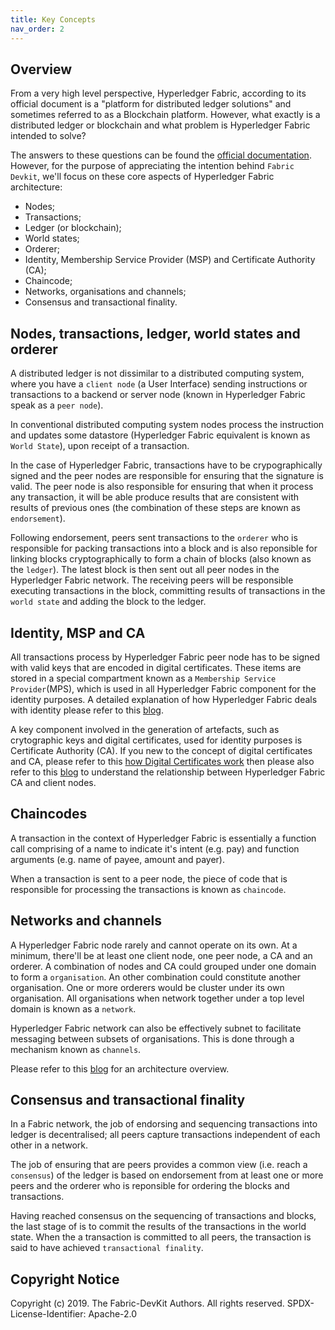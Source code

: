 ```yaml
---
title: Key Concepts
nav_order: 2
---
```


## Overview

From a very high level perspective, Hyperledger Fabric, according to its official document is a "platform for distributed ledger solutions" and sometimes referred to as a Blockchain platform. However, what exactly is a distributed ledger or blockchain and what problem is Hyperledger Fabric intended to solve?

The answers to these questions can be found the [official documentation](https://hyperledger-fabric.readthedocs.io/en/release-1.4/blockchain.html). However, for the purpose of appreciating the intention behind `Fabric Devkit`, we'll focus on these core aspects of Hyperledger Fabric architecture:

* Nodes;
* Transactions;
* Ledger (or blockchain);
* World states;
* Orderer;
* Identity, Membership Service Provider (MSP) and Certificate Authority (CA);
* Chaincode;
* Networks, organisations and channels;
* Consensus and transactional finality.

## Nodes, transactions, ledger, world states and orderer

A distributed ledger is not dissimilar to a distributed computing system, where you have a `client node` (a User Interface) sending instructions or transactions to a backend or server node (known in Hyperledger Fabric speak as a `peer node`).

In conventional distributed computing system nodes process the instruction and updates some datastore (Hyperledger Fabric equivalent is known as `World State`), upon receipt of a transaction.

In the case of Hyperledger Fabric, transactions have to be crypographically signed and the peer nodes are responsible for ensuring that the signature is valid. The peer node is also responsible for ensuring that when it process any transaction, it will be able produce results that are consistent with results of previous ones (the combination of these steps are known as `endorsement`).

Following endorsement, peers sent transactions to the `orderer` who is responsible for packing transactions into a block and is also reponsible for linking blocks cryptographically to form a chain of blocks (also known as the `ledger`). The latest block is then sent out all peer nodes in the Hyperledger Fabric network. The receiving peers will be responsible executing transactions in the block, committing results of transactions in the `world state` and adding the block to the ledger.

## Identity, MSP and CA

All transactions process by Hyperledger Fabric peer node has to be signed with valid keys that are encoded in digital certificates. These items are stored in a special compartment known as a `Membership Service Provider`(MPS), which is used in all Hyperledger Fabric component for the identity purposes. A detailed explanation of how Hyperledger Fabric deals with identity please refer to this [blog](https://medium.com/@kctheservant/identity-in-hyperledger-fabric-94d06439816e).

A key component involved in the generation of artefacts, such as crytographic keys and digital certificates, used for identity purposes is Certificate Authority (CA). If you new to the concept of digital certificates and CA, please refer to this [how Digital Certificates work](https://www.youtube.com/watch?v=heacxYUnFHA) then please also refer to this [blog](https://medium.com/@kctheservant/exploring-fabric-ca-registration-and-enrollment-1b9f4a1b3ace) to understand the relationship between Hyperledger Fabric CA and client nodes.

## Chaincodes

A transaction in the context of Hyperledger Fabric is essentially a function call comprising of a name to indicate it's intent (e.g. pay) and function arguments (e.g. name of payee, amount and payer).

When a transaction is sent to a peer node, the piece of code that is responsible for processing the transactions is known as `chaincode`.

## Networks and channels

A Hyperledger Fabric node rarely and cannot operate on its own. At a minimum, there'll be at least one client node, one peer node, a CA and an orderer. A combination of nodes and CA could grouped under one domain to form a `organisation`. An other combination could constitute another organisation. One or more orderers would be cluster under its own organisation. All organisations when network together under a top level domain is known as a `network`.

Hyperledger Fabric network can also be effectively subnet to facilitate messaging between subsets of organisations. This is done through a mechanism known as `channels`.

Please refer to this [blog](https://medium.com/hyperlegendary/understanding-hyperledger-fabrics-architecture-3b37d81c3e96) for an architecture overview.

## Consensus and transactional finality

In a Fabric network, the job of endorsing and sequencing transactions into ledger is decentralised; all peers capture transactions independent of each other in a network. 

The job of ensuring that are peers provides a common view (i.e. reach a `consensus`) of the ledger is based on endorsement from at least one or more peers and the orderer who is reponsible for ordering the blocks and transactions.

Having reached consensus on the sequencing of transactions and blocks, the last stage of is to commit the results of the transactions in the world state. When the a transaction is committed to all peers, the transaction is said to have achieved `transactional finality`.

## Copyright Notice

Copyright (c) 2019. The Fabric-DevKit Authors. All rights reserved.
SPDX-License-Identifier: Apache-2.0
